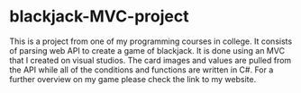 # blackjack-MVC-project
This is a project from one of my programming courses in college. It consists of parsing web API to create a game of blackjack. It is done using an MVC that I created on visual studios. The card images and values are pulled from the API while all of the conditions and functions are written in C#. For a further overview on my game please check the link to my website.
